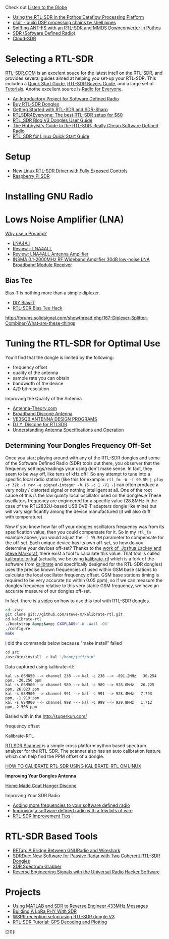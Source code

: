 Check out [Listen to the Globe](http://hackaday.com/2017/01/02/listen-to-the-globe/)

* [Using the RTL-SDR in the Pothos Dataflow Processing Platform](http://www.rtl-sdr.com/using-rtl-sdr-pothos-dataflow-processing-platform/)
* [csdr - build DSP processing chains by shell pipes](https://github.com/simonyiszk/csdr)
* [Sniffing ANT-FS with an RTL-SDR and MMDS Downconverter in Pothos](http://www.rtl-sdr.com/sniffing-ant-fs-with-an-rtl-sdr-and-mmds-downconverter-in-pothos/)
* [SDR (Software Defined Radio)](http://osmocom.org/projects/sdr/wiki/rtl-sdr)
* [Cloud-SDR](http://www.cloud-sdr.com/what-is-cloud-sdr/)

# Selecting a RTL-SDR
[RTL-SDR.COM][15] is an excelent souce for the latest intell on the RTL-SDR,
and provides several guides aimed at helping you set-up your RTL-SDR.
This includea a [Quick Start Guide][16], [RTL-SDR Buyers Guide][17],
and a large set of [Tutorials][18].
Anothe excellent source is [Radio for Everyone][19].

* [An Introductory Project for Software Defined Radio](https://www.allaboutcircuits.com/projects/an-introductory-project-for-software-defined-radio/?utm_source=All+About+Circuits+Members&utm_campaign=e01676fafa-EMAIL_CAMPAIGN_2017_02_08&utm_medium=email&utm_term=0_2565529c4b-e01676fafa-270523833/)
* [Buy RTL-SDR Dongles](http://www.rtl-sdr.com/buy-rtl-sdr-dvb-t-dongles/)
* [Getting Started with RTL-SDR and SDR-Sharp](https://cdn-learn.adafruit.com/downloads/pdf/getting-started-with-rtl-sdr-and-sdr-sharp.pdf)
* [RTLSDR4Everyone: The best RTL-SDR setup for $60](http://www.rtl-sdr.com/rtlsdr4everyone-the-best-rtl-sdr-set-up-for-60/)
* [RTL_SDR Blog V3 Dongles User Guide](http://www.rtl-sdr.com/rtl-sdr-blog-v-3-dongles-user-guide/)
* [The Hobbyist's Guide to the RTL-SDR: Really Cheap Software Defined Radio](https://www.amazon.com/gp/product/B00KCDF1QI/ref=as_li_tl?ie=UTF8&camp=1789&creative=390957&creativeASIN=B00KCDF1QI&linkCode=as2&tag=book0674-20&linkId=RSP53QLYXP4IS32X)
* [RTL_SDR for Linux Quick Start Guide](http://www.rtl-sdr.com/a-good-quickstart-guide-for-rtl-sdr-linux-users/)

# Setup
* [New Linux RTL-SDR Driver with Fully Exposed Controls](http://www.rtl-sdr.com/new-linux-rtl-sdr-driver-with-fully-exposed-controls/)
* [Raspberry Pi SDR](http://hackaday.com/2017/01/27/raspberry-pi-sdr/)

# Installing GNU Radio

# Lows Noise Amplifier (LNA)
[Why use a Preamp?](http://www.radioforeveryone.com/p/why-use-preamp.html)
* [LNA4All](http://lna4all.blogspot.com/)
* [Review - LNA4ALL](http://www.radioforeveryone.com/p/summary-buy-one-works-as-advertised.html)
* [Review: LNA4ALL Antenna Amplifier](http://www.radioforeveryone.com/2013/08/antenna-amplifier.html)
* [INSMA 0.1-2000MHz RF Wideband Amplifier 30dB low-noise LNA Broadband Module Receiver](https://www.amazon.com/INSMA-0-1-2000MHz-Amplifier-low-noise-Broadband/dp/B01D5RRT0I/ref=sr_1_2?s=electronics&ie=UTF8&qid=1483585185&sr=1-2&keywords=lna)

## Bias Tee
Bias-T is nothing more than a simple diplexer.

* [DIY Bias-T](http://lna4all.blogspot.com/2014/11/diy-bias-t.html)
* [RTL-SDR Bias Tee Hack](http://www.rtl-sdr.com/rtl-sdr-bias-tee-hack/)

http://forums.solidsignal.com/showthread.php/167-Diplexer-Splitter-Combiner-What-are-these-things

# Tuning the RTL-SDR for Optimal Use
You'll find that the dongle is limited by the following:

* frequency offset
* quality of the antenna
* sample rate you can obtain
* bandwidth of the device
* A/D bit resolution

Improving the Quality of the Antenna

* [Antenna-Theory.com][01]
* [Broadband Discone Antenna][02]
* [VE3SQB ANTENNA DESIGN PROGRAMS][03]
* [D.I.Y. Discone for RTLSDR][04]
* [Understanding Antenna Specifications and Operation](http://www.digikey.com/en/articles/techzone/2011/mar/understanding-antenna-specifications-and-operation)

## Determining Your Dongles Frequency Off-Set
Once you start playing around with any of the RTL-SDR dongles and some of the Software Defined Radio (SDR) tools out there, you observer that the frequency settings/readings your using don't make sense.
In fact, they seem to be way off, like tens of kHz off!  So any attempt to tune into a specific local radio station (like this for example:
`rtl_fm -W -f 99.5M | play -r 32k -t raw -e signed-integer -b 16 -c 1 -V1 -`) can often produce a very noisy / distorted signal or nothing intelligent at all.
One of the root cause of this is the low quality local oscillator used on the dongles.e
These oscillators frequency are engineered for a specific value (28.8MHz in the case of the RTL2832U-based USB DVB-T adapters dongle like mine) but will vary significantly among the device manufactured (it will also drift with temperature).

Now if you know how far off your dongles oscillators frequency was from its specification value, then you could compensate for it.
So in my `rtl_fm` example above, you would adjust the `-f 99.5M` parameter to compensate for the off-set.
Each unique device has its own off-set, so how do you determine your devices off-set?
Thanks to the [work of  Joshua Lackey and Steve Markgraf][05], there exist a tool to calculate this value.
That tool is called [kalibrate, or kal][06] (actually, we be using [kalibrate-rtl][07]
which is a fork of the software from [kalibrate][08]
and specifically designed for the RTL-SDR dongles) uses the precise known frequencies of used within GSM base stations to calculate the local oscillator frequency offset.
GSM base stations timing is required to be very accurate (to within 0.05 ppm), so if we can measure the dongles frequency relative to this very stable GSM frequency, we have an accurate measure of our dongles off-set.

In fact, there is a [video][09] on how to use this tool with RTL-SDR dongles.

``` bash
cd ~/src
git clone git://github.com/steve-m/kalibrate-rtl.git
cd kalibrate-rtl
./bootstrap &amp;&amp; CXXFLAGS='-W -Wall -O3'
./configure
make
```

I did the commands below because "make install" failed
``` bash
cd src
/usr/bin/install -c kal '/home/jeff/bin'
```

Data captured using kalibrate-rtl:

```
kal -s GSM850 --> channel 238 --> kal -c 238 --> -891.2MHz   30.254 ppm, -20.256 ppm
kal -s GSM900 --> channel 989 --> kal -c 989 --> 928.0MHz   26.225 ppm, 26.023 ppm
kal -s GSM900 --> channel 991 --> kal -c 991 --> 928.4MHz   7.793 ppm, -1.919 ppm
kal -s GSM900 --> channel 998 --> kal -c 998 --> 929.8MHz   1.712 ppm, 2.508 ppm
```

Baried with in the http://superkuh.com/

frequency offset

Kalibrate-RTL

[RTLSDR Scanner](http://eartoearoak.com/software/rtlsdr-scanner) is a simple cross platform python based spectrum analyzer for the RTL-SDR. The scanner also has an auto calibration feature which can help find the PPM offset of a dongle.

[HOW TO CALIBRATE RTL-SDR USING KALIBRATE-RTL ON LINUX][10]

<strong>Improving Your Dongles Antenna</strong>

[Home Made Coat Hanger Discone][11]

Improving Your SDR Radio

* [Adding more frequencies to your software defined radio][12]
* [Improving a software defined radio with a few bits of wire][13]
* [RTL-SDR Improvement Tips][14]

# RTL-SDR Based Tools
* [RFTap: A Bridge Between GNURadio and Wireshark](http://www.rtl-sdr.com/rftap-a-bridge-between-gnuradio-and-wireshark/)
* [SDRDue: New Software for Passive Radar with Two Coherent RTL-SDR Dongles](http://www.rtl-sdr.com/sdrdue-new-software-for-passive-radar-with-two-coherent-rtl-sdr-dongles/)
* [SDR Spectrum Grabber](http://hackaday.com/2016/11/18/cache-shortwave-signals-for-later-with-this-sdr-spectrum-grabber/)
* [Reverse Engineering Signals with the Universal Radio Hacker Software](http://www.rtl-sdr.com/reverse-engineering-signals-universal-radio-hacker-software/)

# Projects
* [Using MATLAB and SDR to Reverse Engineer 433MHz Messages](http://hackaday.com/2015/02/16/using-matlab-and-sdr-to-reverse-engineer-433mhz-messages/)
* [Building A LoRa PHY With SDR](http://hackaday.com/2016/11/18/building-a-lora-phy-with-sdr/)
* [WSPR reception setup using RTL-SDR dongle V3](https://docs.google.com/document/d/10_xEGW_tdC7LhA-5_UE7ZmgMfPv4ySvz6DQrv02X4ek/mobilebasic)
* [RTL-SDR Tutorial: GPS Decoding and Plotting](http://www.rtl-sdr.com/rtl-sdr-tutorial-gps-decoding-plotting/)



[01]:http://www.antenna-theory.com/
[02]:http://www.ramseyelectronics.com/downloads/manuals/DA25.pdf
[03]:http://www.ve3sqb.com/
[04]:http://helix.air.net.au/index.php/d-i-y-discone-for-rtlsdr/
[05]:https://github.com/steve-m/kalibrate-rtl
[06]:http://thre.at/kalibrate/
[07]:https://github.com/steve-m/kalibrate-rtl
[08]:http://thre.at/kalibrate/
[09]:http://www.youtube.com/watch?v=VaKzhaf5iKg
[10]:http://www.securitytube.net/video/7726
[11]:http://www.rtl-sdr.com/home-made-coat-hanger-discone/
[12]:http://hackaday.com/2012/07/08/adding-more-frequencies-to-you-software-defined-radio/
[13]:http://hackaday.com/2012/05/14/improving-a-software-defined-radio-with-a-few-bits-of-wire/
[14]:http://www.ab9il.net/software-defined-radio/rtl2832-sdr.html
[15]:http://www.rtl-sdr.com/
[16]:http://www.rtl-sdr.com/rtl-sdr-quick-start-guide/
[17]:http://www.rtl-sdr.com/buy-rtl-sdr-dvb-t-dongles/
[18]:http://www.rtl-sdr.com/category/tutorial/
[19]:http://www.radioforeveryone.com/p/reducing-electrical-noise.html
[20]:

